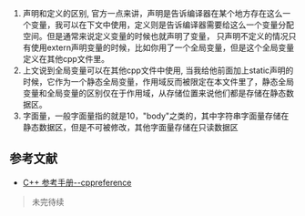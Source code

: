 1. 声明和定义的区别, 官方一点来讲，声明是告诉编译器在某个地方存在这么一个变量，我可以在下文中使用，定义则是告诉编译器需要给这么一个变量分配空间。但是通常来说定义变量的时候也就声明了变量，
只声明不定义的情况只有使用extern声明变量的时候，比如你用了一个全局变量，但是这个全局变量定义在其他cpp文件里。
2. 上文说到全局变量可以在其他cpp文件中使用, 当我给他前面加上static声明的时候，它作为一个静态全局变量，作用域反而被限定在本文件里了，静态全局变量和全局变量的区别仅在于作用域，从存储位置来说他们都是存储在静态数据区。
3. 字面量，一般字面量指的就是10，"body"之类的，其中字符串字面量存储在静态数据区，但是不可被修改，其他字面量存储在只读数据区
## 参考文献

- [C++ 参考手册--cppreference](https://zh.cppreference.com/w/cpp/utility/functional/function)


>未完待续